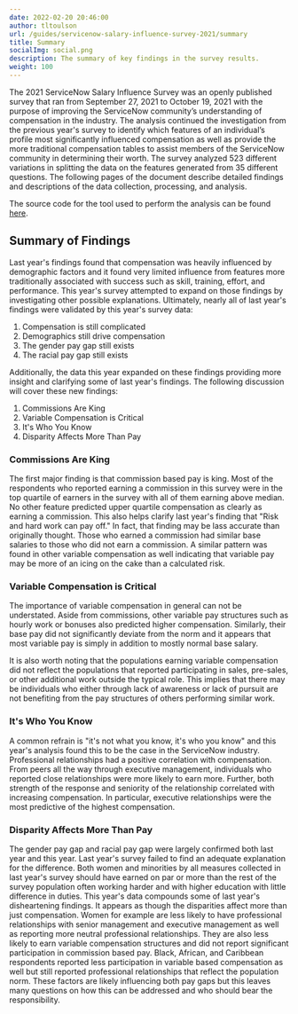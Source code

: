 ```yaml
---
date: 2022-02-20 20:46:00
author: tltoulson
url: /guides/servicenow-salary-influence-survey-2021/summary
title: Summary
socialImg: social.png
description: The summary of key findings in the survey results.
weight: 100
---
```


The 2021 ServiceNow Salary Influence Survey was an openly published survey that ran from September 27, 2021 to October 19, 2021 with the purpose of improving the ServiceNow community’s understanding of compensation in the industry. The analysis continued the investigation from the previous year's survey to identify which features of an individual’s profile most significantly influenced compensation as well as provide the more traditional compensation tables to assist members of the ServiceNow community in determining their worth. The survey analyzed 523 different variations in splitting the data on the features generated from 35 different questions. The following pages of the document describe detailed findings and descriptions of the data collection, processing, and analysis.

The source code for the tool used to perform the analysis can be found [here][2].

## Summary of Findings

Last year's findings found that compensation was heavily influenced by demographic factors and it found very limited influence from features more traditionally associated with success such as skill, training, effort, and performance. This year's survey attempted to expand on those findings by investigating other possible explanations. Ultimately, nearly all of last year's findings were validated by this year's survey data:

1. Compensation is still complicated
2. Demographics still drive compensation
3. The gender pay gap still exists
4. The racial pay gap still exists

Additionally, the data this year expanded on these findings providing more insight and clarifying some of last year's findings. The following discussion will cover these new findings:

1. Commissions Are King
2. Variable Compensation is Critical
3. It's Who You Know
4. Disparity Affects More Than Pay

### Commissions Are King

The first major finding is that commission based pay is king. Most of the respondents who reported earning a commission in this survey were in the top quartile of earners in the survey with all of them earning above median. No other feature predicted upper quartile compensation as clearly as earning a commission. This also helps clarify last year's finding that "Risk and hard work can pay off." In fact, that finding may be lass accurate than originally thought. Those who earned a commission had similar base salaries to those who did not earn a commission. A similar pattern was found in other variable compensation as well indicating that variable pay may be more of an icing on the cake than a calculated risk.

### Variable Compensation is Critical

The importance of variable compensation in general can not be understated. Aside from commissions, other variable pay structures such as hourly work or bonuses also predicted higher compensation. Similarly, their base pay did not significantly deviate from the norm and it appears that most variable pay is simply in addition to mostly normal base salary.

It is also worth noting that the populations earning variable compensation did not reflect the populations that reported participating in sales, pre-sales, or other additional work outside the typical role. This implies that there may be individuals who either through lack of awareness or lack of pursuit are not benefiting from the pay structures of others performing similar work.

### It's Who You Know

A common refrain is "it's not what you know, it's who you know" and this year's analysis found this to be the case in the ServiceNow industry. Professional relationships had a positive correlation with compensation. From peers all the way through executive management, individuals who reported close relationships were more likely to earn more. Further, both strength of the response and seniority of the relationship correlated with increasing compensation. In particular, executive relationships were the most predictive of the highest compensation.

### Disparity Affects More Than Pay

The gender pay gap and racial pay gap were largely confirmed both last year and this year. Last year's survey failed to find an adequate explanation for the difference. Both women and minorities by all measures collected in last year's survey should have earned on par or more than the rest of the survey population often working harder and with higher education with little difference in duties. This year's data compounds some of last year's disheartening findings. It appears as though the disparities affect more than just compensation. Women for example are less likely to have professional relationships with senior management and executive management as well as reporting more neutral professional relationships. They are also less likely to earn variable compensation structures and did not report significant participation in commission based pay. Black, African, and Caribbean respondents reported less participation in variable based compensation as well but still reported professional relationships that reflect the population norm. These factors are likely influencing both pay gaps but this leaves many questions on how this can be addressed and who should bear the responsibility. 

[2]: https://github.com/tltoulson/salarySurveyAnalysisTool2020